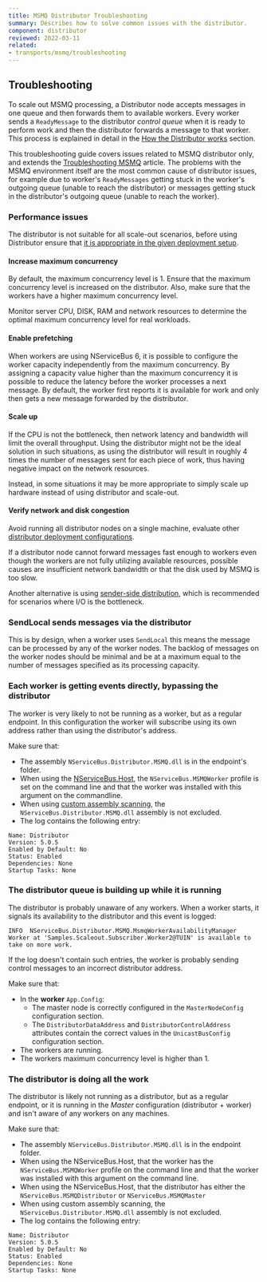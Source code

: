 ```yaml
---
title: MSMQ Distributor Troubleshooting
summary: Describes how to solve common issues with the distributor.
component: distributor
reviewed: 2022-03-11
related:
- transports/msmq/troubleshooting
---
```



## Troubleshooting

To scale out MSMQ processing, a Distributor node accepts messages in one queue and then forwards them to available workers. Every worker sends a `ReadyMessage` to the distributor *control queue* when it is ready to perform work and then the distributor forwards a message to that worker. This process is explained in detail in the [How the Distributor works](/transports/msmq/distributor/#how-the-distributor-works) section.

This troubleshooting guide covers issues related to MSMQ distributor only, and extends the [Troubleshooting MSMQ](/transports/msmq/troubleshooting.md) article. The problems with the MSMQ environment itself are the most common cause of distributor issues, for example due to worker's `ReadyMessages` getting stuck in the worker's outgoing queue (unable to reach the distributor) or messages getting stuck in the distributor's outgoing queue (unable to reach the worker).


### Performance issues

The distributor is not suitable for all scale-out scenarios, before using Distributor ensure that [it is appropriate in the given deployment setup](/transports/msmq/distributor/#performance).


#### Increase maximum concurrency

By default, the maximum concurrency level is 1. Ensure that the maximum concurrency level is increased on the distributor. Also, make sure that the workers have a higher maximum concurrency level.

Monitor server CPU, DISK, RAM and network resources to determine the optimal maximum concurrency level for real workloads.


#### Enable prefetching

When workers are using NServiceBus 6, it is possible to configure the worker capacity independently from the maximum concurrency. By assigning a capacity value higher than the maximum concurrency it is possible to reduce the latency before the worker processes a next message. By default, the worker first reports it is available for work and only then gets a new message forwarded by the distributor.


#### Scale up

If the CPU is not the bottleneck, then network latency and bandwidth will limit the overall throughput. Using the distributor might not be the ideal solution in such situations, as using the distributor will result in roughly 4 times the number of messages sent for each piece of work, thus having negative impact on the network resources.

Instead, in some situations it may be more appropriate to simply scale up hardware instead of using distributor and scale-out.


#### Verify network and disk congestion

Avoid running all distributor nodes on a single machine, evaluate other [distributor deployment configurations](/transports/msmq/distributor/#deployment-configurations).

If a distributor node cannot forward messages fast enough to workers even though the workers are not fully utilizing available resources, possible causes are insufficient network bandwidth or that the disk used by MSMQ is too slow.

Another alternative is using [sender-side distribution](/transports/msmq/sender-side-distribution.md), which is recommended for scenarios where I/O is the bottleneck.


### SendLocal sends messages via the distributor

This is by design, when a worker uses `SendLocal` this means the message can be processed by any of the worker nodes. The backlog of messages on the worker nodes should be minimal and be at a maximum equal to the number of messages specified as its processing capacity.


### Each worker is getting events directly, bypassing the distributor

The worker is very likely to not be running as a worker, but as a regular endpoint. In this configuration the worker will subscribe using its own address rather than using the distributor's address.

Make sure that:

- The assembly `NServiceBus.Distributor.MSMQ.dll` is in the endpoint's folder.
- When using the [NServiceBus.Host](/nservicebus/hosting/nservicebus-host/), the `NServiceBus.MSMQWorker` profile is set on the command line and that the worker was installed with this argument on the commandline.
- When using [custom assembly scanning](/nservicebus/hosting/assembly-scanning.md), the `NServiceBus.Distributor.MSMQ.dll` assembly is not excluded.
- The log contains the following entry:
```  
Name: Distributor
Version: 5.0.5
Enabled by Default: No
Status: Enabled
Dependencies: None
Startup Tasks: None
```

### The distributor queue is building up while it is running

The distributor is probably unaware of any workers. When a worker starts, it signals its availability to the distributor and this event is logged:

```
INFO  NServiceBus.Distributor.MSMQ.MsmqWorkerAvailabilityManager Worker at 'Samples.Scaleout.Subscriber.Worker2@TUIN' is available to take on more work.
```

If the log doesn't contain such entries, the worker is probably sending control messages to an incorrect distributor address.

Make sure that:

- In the **worker** `App.Config`:
  - The master node is correctly configured in the `MasterNodeConfig` configuration section.
  - The `DistributorDataAddress` and `DistributorControlAddress` attributes contain the correct values in the `UnicastBusConfig` configuration section.
- The workers are running.
- The workers maximum concurrency level is higher than 1.


### The distributor is doing all the work

The distributor is likely not running as a distributor, but as a regular endpoint, or it is running in the *Master* configuration (distributor + worker) and isn't aware of any workers on any machines.

Make sure that:

- The assembly `NServiceBus.Distributor.MSMQ.dll` is in the endpoint folder.
- When using the NServiceBus.Host, that the worker has the `NServiceBus.MSMQWorker` profile on the command line and that the worker was installed with this argument on the command line.
- When using the NServiceBus.Host, that the distributor has either the `NServiceBus.MSMQDistributor` or `NServiceBus.MSMQMaster`
- When using custom assembly scanning, the `NServiceBus.Distributor.MSMQ.dll` assembly is not excluded.
- The log contains the following entry:
```  
Name: Distributor
Version: 5.0.5
Enabled by Default: No
Status: Enabled
Dependencies: None
Startup Tasks: None
```